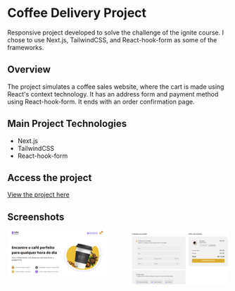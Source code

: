 # Coffee Delivery Project

Responsive project developed to solve the challenge of the ignite course. I chose to use Next.js, TailwindCSS, and React-hook-form as some of the frameworks.

## Overview

The project simulates a coffee sales website, where the cart is made using React's context technology. It has an address form and payment method using React-hook-form. It ends with an order confirmation page.

## Main Project Technologies

- Next.js
- TailwindCSS
- React-hook-form

## Access the project

[View the project here](https://coffee-delivery-thiago.vercel.app/)

## Screenshots

<div style="display: flex; justify-content: space-between;">
  <div style="flex: 1; max-width: 45%;">
    <img src="/public/screenshot.1.png" alt="Home" style="max-width: 100%;">
  </div>
  <div style="flex: 1; max-width: 45%;">
    <img src="/public/screenshot.2.png" alt="Form" style="max-width: 100%;">
  </div>
</div>
